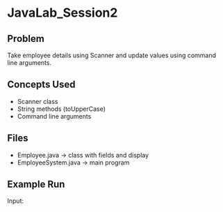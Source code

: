 # JavaLab_Session2

## Problem
Take employee details using Scanner and update values using command line arguments.

## Concepts Used
- Scanner class
- String methods (toUpperCase)
- Command line arguments

## Files
- Employee.java → class with fields and display
- EmployeeSystem.java → main program

## Example Run
Input:
